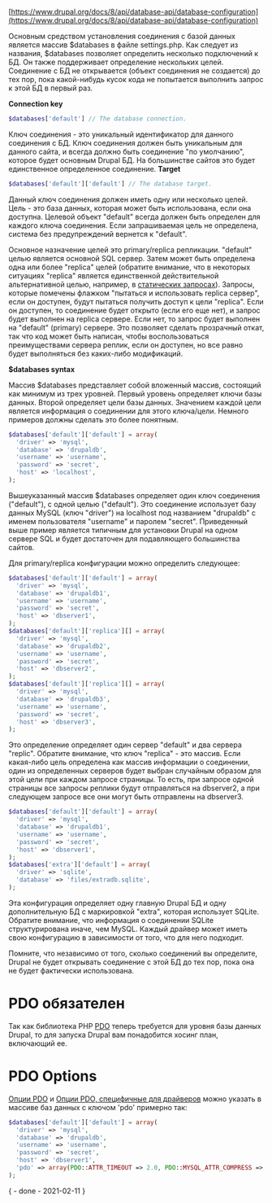 [https://www.drupal.org/docs/8/api/database-api/database-configuration](https://www.drupal.org/docs/8/api/database-api/database-configuration)

Основным средством установления соединения с базой данных является массив $databases в файле settings.php. Как следует из названия, $databases позволяет определить несколько подключений к БД. Он также поддерживает определение нескольких целей. Соединение с БД не открывается (объект соединения не создается) до тех пор, пока какой-нибудь кусок кода не попытается выполнить запрос к этой БД в первый раз.

**Connection key**

```php
$databases['default'] // The database connection.
```

Ключ соединения - это уникальный идентификатор для данного соединения с БД. Ключ соединения должен быть уникальным для данного сайта, и всегда должно быть соединение "по умолчанию", которое будет основным Drupal БД. На большинстве сайтов это будет единственное определенное соединение.
**Target**

```php
$databases['default']['default'] // The database target.
```

Данный ключ соединения должен иметь одну или несколько целей. Цель - это база данных, которая может быть использована, если она доступна. Целевой объект "default" всегда должен быть определен для каждого ключа соединения. Если запрашиваемая цель не определена, система без предупреждений вернется к "default".

Основное назначение целей это primary/replica репликации. "default" целью является основной SQL сервер. Затем может быть определена одна или более "replica" целей (обратите внимание, что в некоторых ситуациях "replica" является единственной действительной альтернативной целью, например, в [статических запросах](https://www.drupal.org/node/310072#query-options)). Запросы, которые помечены флажком "пытаться и использовать replica сервер", если он доступен, будут пытаться получить доступ к цели "replica". Если он доступен, то соединение будет открыто (если его еще нет), и запрос будет выполнен на replica сервере. Если нет, то запрос будет выполнен на "default" (primary) сервере. Это позволяет сделать прозрачный откат, так что код может быть написан, чтобы воспользоваться преимуществами сервера реплик, если он доступен, но все равно будет выполняться без каких-либо модификаций.

**$databases syntax**

Массив $databases представляет собой вложенный массив, состоящий как минимум из трех уровней. Первый уровень определяет ключи базы данных. Второй определяет цели базы данных. Значением каждой цели является информация о соединении для этого ключа/цели. Немного примеров должны сделать это более понятным.

```php
$databases['default']['default'] = array(
  'driver' => 'mysql',
  'database' => 'drupaldb',
  'username' => 'username',
  'password' => 'secret',
  'host' => 'localhost',
);
```

Вышеуказанный массив $databases определяет один ключ соединения ("default"), с одной целью ("default"). Это соединение использует базу данных MySQL (ключ "driver") на localhost под названием "drupaldb" с именем пользователя "username" и паролем "secret". Приведенный выше пример является типичным для установки Drupal на одном сервере SQL и будет достаточен для подавляющего большинства сайтов.

Для primary/replica конфигурации можно определить следующее:

```php
$databases['default']['default'] = array(
  'driver' => 'mysql',
  'database' => 'drupaldb1',
  'username' => 'username',
  'password' => 'secret',
  'host' => 'dbserver1',
);
$databases['default']['replica'][] = array(
  'driver' => 'mysql',
  'database' => 'drupaldb2',
  'username' => 'username',
  'password' => 'secret',
  'host' => 'dbserver2',
);
$databases['default']['replica'][] = array(
  'driver' => 'mysql',
  'database' => 'drupaldb3',
  'username' => 'username',
  'password' => 'secret',
  'host' => 'dbserver3',
);
```

Это определение определяет один сервер "default" и два сервера "replic". Обратите внимание, что ключ "replica" - это массив. Если какая-либо цель определена как массив информации о соединении, один из определенных серверов будет выбран случайным образом для этой цели при каждом запросе страницы. То есть, при запросе одной страницы все запросы реплики будут отправляться на dbserver2, а при следующем запросе все они могут быть отправлены на dbserver3.

```php
$databases['default']['default'] = array(
  'driver' => 'mysql',
  'database' => 'drupaldb1',
  'username' => 'username',
  'password' => 'secret',
  'host' => 'dbserver1',
);
$databases['extra']['default'] = array(
  'driver' => 'sqlite',
  'database' => 'files/extradb.sqlite',
);
```

Эта конфигурация определяет одну главную Drupal БД и одну дополнительную БД с маркировкой "extra", которая использует SQLite. Обратите внимание, что информация о соединении SQLite структурирована иначе, чем MySQL. Каждый драйвер может иметь свою конфигурацию в зависимости от того, что для него подходит.

Помните, что независимо от того, сколько соединений вы определите, Drupal не будет открывать соединение с этой БД до тех пор, пока она не будет фактически использована.

# PDO обязателен

Так как библиотека PHP [PDO](http://www.php.net/pdo) теперь требуется для уровня базы данных Drupal, то для запуска Drupal вам понадобится хосинг план, включающий ее.

# PDO Options

[Опции PDO](http://www.php.net/manual/en/pdo.constants.php) и [Опции PDO, специфичные для драйверов](http://php.net/manual/en/pdo.drivers.php) можно указать в массиве баз данных с ключом 'pdo' примерно так:

```php
$databases['default']['default'] = array(
  'driver' => 'mysql',
  'database' => 'drupaldb',
  'username' => 'username',
  'password' => 'secret',
  'host' => 'dbserver1',
  'pdo' => array(PDO::ATTR_TIMEOUT => 2.0, PDO::MYSQL_ATTR_COMPRESS => 1),
);
```

{ - done - 2021-02-11 }